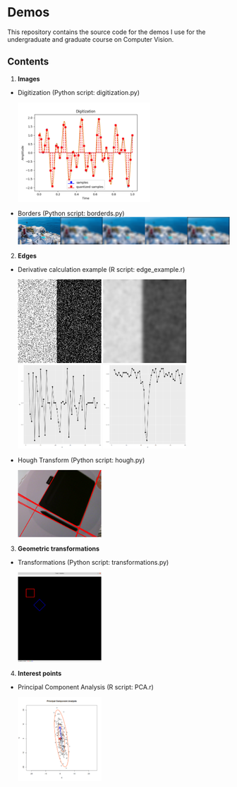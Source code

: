 # Demos
This repository contains the source code for the demos I use for the undergraduate and graduate course on Computer Vision. 

## Contents
1. __Images__
 - Digitization (Python script: digitization.py)
   
   <img src="01-Images/digitization.png"  width="300"/>
 - Borders (Python script: borderds.py)
    ![Borders example](01-Images/borders.png)
   
2. __Edges__
 - Derivative calculation example (R script: edge_example.r)
   
    ![Derivative calculation example](02-Edges/noise_example.png ) 
    ![Derivative calculation example](02-Edges/noise_example_gaussian.png)
    <img src="02-Edges/derivative_dx_on_unsmoothed.png"  width="189"/>
    <img src="02-Edges/derivative_dx_on_smoothed.png"  width="189"/>
 
 - Hough Transform (Python script: hough.py)
 
    <img src="02-Edges/hough.png"  width="189"/>
   
3. __Geometric transformations__
 - Transformations (Python script: transformations.py)
   
    <img src="03-Geometric_transformations/transformations.png"  width="189"/>

4. __Interest points__
 - Principal Component Analysis (R script: PCA.r)
   
    <img src="04-Interest_points/PCA.png"  width="189"/>

